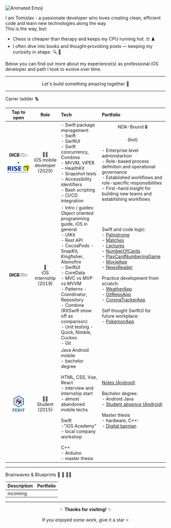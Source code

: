 <img src="https://iam-weijie.github.io/wave/hand-emoji.svg" alt="Animated Emoji">

I am Tomislav - a passionate developer who loves creating clean, efficient code and learn new technologies along the way.<br>
This is the way, but:<br>
- Chess is cheaper than therapy and keeps my CPU running hot. 🤓 ♟️ <br>
- I often dive into books and thought‑provoking posts — keeping my curiosity in shape. 🔍 📘 <br>

Below you can find out more about my experience(s) as professional iOS developer and path I took to evolve over time.

---

<p align="center"> Let's build something amazing together 🚀 </p>

---

Carrer ladder 🪜

| Tap to open | Role | Tech | Portfolio |
|:----------------:|:----------------:|:----------------|:----------------|
| [<img src="/dice_logo_long.svg" alt="Logo" width="500">](https://www.linkedin.com/company/dice-digital-innovation-center/posts/?feedView=all) <br> + <br> [<img src="/rise_logo.png" alt="Logo" width="180">](https://www.rise-world.com/) | 👨‍💻<br>iOS mobile developer<br>(2020) | - Swift package management<br>- Swift<br>- SwiftUI<br>- Swift concurrency, Combine<br>- MVVM, VIPER<br>- HealthKit<br>- Snapshot tests<br>- Accessibility identifiers<br>- Bash scripting<br>- CI/CD integration | <div align="center">NDA-Bound 🔒<br><br>(but)</div><br>- Enterprise level administartion<br>- Role-based process definition and operational governance<br>- Established workflows and role-specific responsibilities<br>- First-hand insight for building new teams and establishing workflows|
| [<img src="/dice_logo_long.svg" alt="Logo" width="500">](https://www.linkedin.com/company/dice-digital-innovation-center/posts/?feedView=all) | 🌱<br>iOS internship<br>(2019) | - Intro / guides: Object oriented programming guide, iOS in general<br>- UIKit<br>- Rest API<br>- CocoaPods - SnapKit, Kingfisher, Alamofire<br>- SwiftUI<br>- CoreData<br>- MVC vs MVP vs MVVM<br>- Patterns - Coordinator, Repository<br>- Combine (RXSwift show off as comparison)<br>- Unit testing - Quick, Nimble, Cuckoo<br>- Git | Swift and code logic:<br>- [Palindrome](https://github.com/TomislavGelesic/PalindromeSwiftUI)<br>- [Matches](https://github.com/TomislavGelesic/TASK-Matches)<br>- [Lectures](https://github.com/TomislavGelesic/TASK-Lectures)<br>- [NumberOfCards](https://github.com/TomislavGelesic/TASK-NumberOfCards)<br>- [PlayCardNumberingGame](https://github.com/TomislavGelesic/PlayCardNumberingGameSwiftUI)<br>- [MovieApp](https://github.com/TomislavGelesic/TASK-MovieApp)<br>- [NewsReader](https://github.com/TomislavGelesic/TASK-NewsReader)<br><br>Practice development from scratch:<br>- [WeatherApp](https://github.com/TomislavGelesic/TASK-WeatherApp)<br>- [GitRepoApp](https://github.com/TomislavGelesic/TASK-GitRepoApp)<br>- [CoronaTrackerApp](https://github.com/TomislavGelesic/CoronaTrackerApp)<br><br>Self thought SwiftUI for future workplace:<br>- [PokemonApp](https://github.com/TomislavGelesic/PokemonAppSwiftUI) |
| [<img src="/ferit_logo.png" alt="Logo" width="200">](https://www.ferit.unios.hr/) | 👨‍🎓<br>Student<br>(2015) | Java Android mobile<br>- bachelor degree<br><br> HTML, CSS, Vue, React<br>- interview and internship start<br>- almost abandoned mobile techs<br><br>Swift<br>-"iOS Academy"<br>- local company workshop<br><br>C++<br>- Arduino<br>- master thesis | [Notes (Android)](https://github.com/TomislavGelesic/Notes---android-app)<br><br>Bachelor degree:<br>- Android Java<br>- [Student absence (Android)](https://github.com/TomislavGelesic/StudentAbsence---android-app)<br><br>Master thesis<br>- hardware, C++:<br>- [Digital barman](https://repozitorij.etfos.hr/islandora/object/etfos:3321) |

---

Brainwaves & Blueprints 🧠 🌊 📐📄

| Description | Portfolio |
|----------------|----------------|
| incoming | |

---

<div align="center">
 
✨ **Thanks for visiting!** ✨

If you enjoyed some work, give it a star ⭐

</div>
